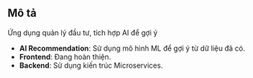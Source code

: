 ## Mô tả
Ứng dụng quản lý đầu tư, tích hợp AI để gợi ý 

- **AI Recommendation**: Sử dụng mô hình ML để gợi ý từ dữ liệu đã có.
- **Frontend**: Đang hoàn thiện.
- **Backend**: Sử dụng kiến trúc Microservices.
